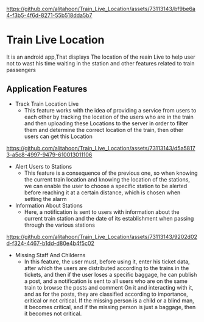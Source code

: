 
https://github.com/alitahoon/Train_Live_Location/assets/73113143/bf9be6a4-f3b5-4f6d-8271-55b518dda5b7
# Train Live Location
It is an android app,That displays The location of the reain Live to help user not to wast his time waiting in the station and other features related to train passengers
## Application Features
- Track Train Location Live
  - This feature works with the idea of ​​providing a service from users to each other by tracking the location of the users who are in the train and then uploading these Locations to the server in order to filter them and determine the correct location of the train, then other users can get this Location


https://github.com/alitahoon/Train_Live_Location/assets/73113143/d5a58173-a5c8-4997-9479-610013011106


- Alert Users to Stations
  - This feature is a consequence of the previous one, so when knowing the current train location and knowing the location of the stations, we can enable the user to choose a specific station to be alerted before reaching it at a certain distance, which is chosen when setting the alarm
- Information About Stations
  - Here, a notification is sent to users with information about the current train station and the date of its establishment when passing through the various stations

https://github.com/alitahoon/Train_Live_Location/assets/73113143/9202d02d-f324-4467-b1dd-d80e4b4f5c02


- Missing Staff And Childerns
  - In this feature, the user must, before using it, enter his ticket data, after which the users are distributed according to the trains in the tickets, and then if the user loses a specific baggage, he can publish a post, and a notification is sent to all users who are on the same train to browse the posts and comment On it and interacting with it, and as for the posts, they are classified according to importance, critical or not critical. If the missing person is a child or a blind man, it becomes critical, and if the missing person is just a baggage, then it becomes not critical.

  
 

  

